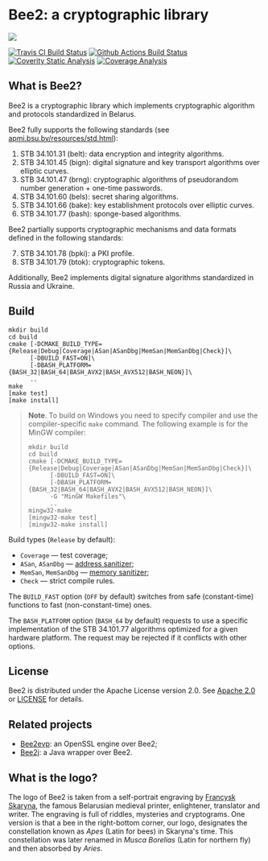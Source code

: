 Bee2: a cryptographic library
=============================

![](img/bee2.png)

[![Travis CI Build Status](https://travis-ci.com/agievich/bee2.svg?branch=master)](https://travis-ci.com/agievich/bee2)
[![Github Actions Build Status](https://github.com/agievich/bee2/actions/workflows/build.yml/badge.svg)](https://github.com/agievich/bee2/actions/workflows/build.yml)
[![Coverity Static Analysis](https://scan.coverity.com/projects/8544/badge.svg)](https://scan.coverity.com/projects/agievich-bee2)
[![Coverage Analysis](https://codecov.io/gh/agievich/bee2/coverage.svg?branch=master)](https://codecov.io/gh/agievich/bee2?branch=master)

What is Bee2?
-------------

Bee2 is a cryptographic library which implements cryptographic 
algorithm and protocols standardized in Belarus. 

Bee2 fully supports the following standards 
(see [apmi.bsu.by/resources/std.html](http://apmi.bsu.by/resources/std.html)):

1. STB 34.101.31 (belt): data encryption and integrity algorithms.
2. STB 34.101.45 (bign): digital signature and key transport algorithms 
   over elliptic curves.
3. STB 34.101.47 (brng): cryptographic algorithms of pseudorandom number 
   generation + one-time passwords.
4. STB 34.101.60 (bels): secret sharing algorithms.
5. STB 34.101.66 (bake): key establishment protocols over elliptic curves. 
6. STB 34.101.77 (bash): sponge-based algorithms. 

Bee2 partially supports cryptographic mechanisms and data formats defined in 
the following standards:

7. STB 34.101.78 (bpki): a PKI profile. 
8. STB 34.101.79 (btok): cryptographic tokens. 

Additionally, Bee2 implements digital signature algorithms standardized in 
Russia and Ukraine.

Build
-----
```
mkdir build
cd build
cmake [-DCMAKE_BUILD_TYPE={Release|Debug|Coverage|ASan|ASanDbg|MemSan|MemSanDbg|Check}]\
      [-DBUILD_FAST=ON]\
      [-DBASH_PLATFORM={BASH_32|BASH_64|BASH_AVX2|BASH_AVX512|BASH_NEON}]\
      ..
make
[make test]
[make install]
```

> **Note**. To build on Windows you need to specify compiler and use the
compiler-specific `make` command. The following example is for the MinGW
compiler:
> ```
> mkdir build
> cd build
> cmake [-DCMAKE_BUILD_TYPE={Release|Debug|Coverage|ASan|ASanDbg|MemSan|MemSanDbg|Check}]\
>       [-DBUILD_FAST=ON]\
>       [-DBASH_PLATFORM={BASH_32|BASH_64|BASH_AVX2|BASH_AVX512|BASH_NEON}]\
>       -G "MinGW Makefiles"\
>       ..
> mingw32-make
> [mingw32-make test]
> [mingw32-make install]
> ```

Build types (`Release` by default):
   
*  `Coverage` — test coverage;
*  `ASan`, `ASanDbg` — [address sanitizer](http://en.wikipedia.org/wiki/AddressSanitizer);
*  `MemSan`, `MemSanDbg` — [memory sanitizer](http://code.google.com/p/memory-sanitizer/);
*  `Check` — strict compile rules.

The `BUILD_FAST` option (`OFF` by default) switches from safe (constant-time) 
functions to fast (non-constant-time) ones.

The `BASH_PLATFORM` option (`BASH_64` by default) requests to use a specific
implementation of the STB 34.101.77 algorithms optimized for a given hardware
platform. The request may be rejected if it conflicts with other options.

License
-------

Bee2 is distributed under the Apache License version 2.0. See 
[Apache 2.0](http://www.apache.org/licenses/LICENSE-2.0) or 
[LICENSE](LICENSE.txt) for details.

Related projects
----------------

* [Bee2evp](https://github.com/bcrypto/bee2evp): an OpenSSL engine over Bee2;
* [Bee2j](https://github.com/bcrypto/bee2j): a Java wrapper over Bee2.

What is the logo?
-----------------

The logo of Bee2 is taken from a self-portrait engraving by 
[Francysk Skaryna](https://en.wikipedia.org/wiki/Francysk_Skaryna), 
the famous Belarusian medieval printer, enlightener, translator and writer. 
The engraving is full of riddles, mysteries and cryptograms. One version 
is that a bee in the right-bottom corner, our logo, designates the 
constellation known as *Apes* (Latin for bees) in Skaryna's time. This 
constellation was later renamed in *Musca Borelias* (Latin for northern 
fly) and then absorbed by *Aries*.

